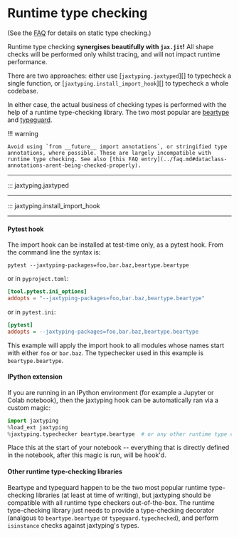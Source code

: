 # Runtime type checking

(See the [FAQ](../faq.md) for details on static type checking.)

Runtime type checking **synergises beautifully with `jax.jit`!** All shape checks will be performed only whilst tracing, and will not impact runtime performance.

There are two approaches: either use [`jaxtyping.jaxtyped`][] to typecheck a single function, or [`jaxtyping.install_import_hook`][] to typecheck a whole codebase.

In either case, the actual business of checking types is performed with the help of a runtime type-checking library. The two most popular are [beartype](https://github.com/beartype/beartype) and [typeguard](https://github.com/agronholm/typeguard).

!!! warning

    Avoid using `from __future__ import annotations`, or stringified type annotations, where possible. These are largely incompatible with runtime type checking. See also [this FAQ entry](../faq.md#dataclass-annotations-arent-being-checked-properly).

---

::: jaxtyping.jaxtyped

---

::: jaxtyping.install_import_hook

---

#### Pytest hook

The import hook can be installed at test-time only, as a pytest hook. From the command line the syntax is:
```
pytest --jaxtyping-packages=foo,bar.baz,beartype.beartype
```
or in `pyproject.toml`:
```toml
[tool.pytest.ini_options]
addopts = "--jaxtyping-packages=foo,bar.baz,beartype.beartype"
```
or in `pytest.ini`:
```ini
[pytest]
addopts = --jaxtyping-packages=foo,bar.baz,beartype.beartype
```
This example will apply the import hook to all modules whose names start with either `foo` or `bar.baz`. The typechecker used in this example is `beartype.beartype`.

#### IPython extension

If you are running in an IPython environment (for example a Jupyter or Colab notebook), then the jaxtyping hook can be automatically ran via a custom magic:
```python
import jaxtyping
%load_ext jaxtyping
%jaxtyping.typechecker beartype.beartype  # or any other runtime type checker
```
Place this at the start of your notebook -- everything that is directly defined in the notebook, after this magic is run, will be hook'd.

#### Other runtime type-checking libraries

Beartype and typeguard happen to be the two most popular runtime type-checking libraries (at least at time of writing), but jaxtyping should be compatible with all runtime type checkers out-of-the-box. The runtime type-checking library just needs to provide a type-checking decorator (analgous to `beartype.beartype` or `typeguard.typechecked`), and perform `isinstance` checks against jaxtyping's types.
